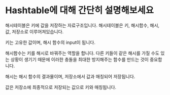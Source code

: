 # Hashtable에 대해 간단히 설명해보세요

해시테이블은 키에 값을 저장하는 자료구조입니다. 
해시테이블은 키, 해시함수, 해시, 값, 저장소로 이루어져있습니다.

키는 고유한 값이며, 해시 함수의 input이 됩니다.

해시함수는 키를 해시로 바꿔주는 역할을 합니다. 다른 키들이 같은 해시를 가질 수도 있는 상황이 생기기 때문에 이러한 충돌을 최대한 방지해주는 함수를 만드는 것이 중요합니다.

해시는 해시 함수의 결과물이며, 저장소에서 값과 매칭되어 저장됩니다.

값은 저장소에 최종적으로 저장되는 값으로 키와 매칭됩니다.

